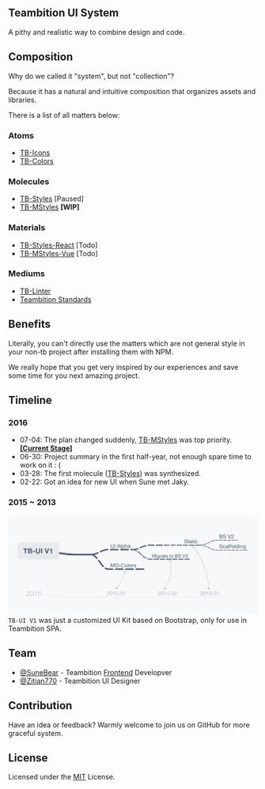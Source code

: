 ## Teambition UI System
A pithy and realistic way to combine design and code.

## Composition
Why do we called it "system", but not "collection"?

Because it has a natural and intuitive composition that organizes assets and libraries.

There is a list of all matters below:

### Atoms
- [TB-Icons](https://github.com/teambition/TB-Icons)
- [TB-Colors](https://github.com/teambition/TB-Colors)

### Molecules
- [TB-Styles](https://github.com/teambition/TB-Styles) [Paused]
- [TB-MStyles](https://github.com/teambition/TB-MStyles) **[WIP]**

### Materials
- [TB-Styles-React](https://github.com/teambition/TB-Styles-React) [Todo]
- [TB-MStyles-Vue](https://github.com/teambition/TB-MStyles-Vue) [Todo]

### Mediums
- [TB-Linter](https://github.com/teambition/TB-Linter)
- [Teambition Standards](https://github.com/teambition/standard)

## Benefits
Literally, you can't directly use the matters which are not general style in your non-tb project after installing them with NPM.

We really hope that you get very inspired by our experiences and save some time for you next amazing project.

## Timeline
### 2016
- 07-04: The plan changed suddenly, [TB-MStyles](https://github.com/teambition/TB-MStyles) was top priority. **[[Current Stage]](./assets/styles-to-mstyles.png)**
- 06-30: Project summary in the first half-year, not enough spare time to work on it : (
- 03-28: The first molecule ([TB-Styles](https://github.com/teambition/TB-Styles)) was synthesized.
- 02-22: Got an idea for new UI when Sune met Jaky.

### 2015 ~ 2013
![](./assets/ui-v1-history.png)
`TB-UI V1` was just a customized UI Kit based on Bootstrap, only for use in Teambition SPA.

## Team
- [@SuneBear](https://github.com/SuneBear) - Teambition [Frontend](https://www.sitepoint.com/spelling-frontend-front-end-front-etc/) Developver
- [@Zitian770](https://github.com/Zitian770) - Teambition UI Designer

## Contribution
Have an idea or feedback? Warmly welcome to join us on GitHub for more graceful system.

## License
Licensed under the [MIT](./LICENSE) License.
